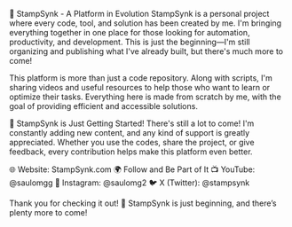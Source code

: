 🚀 StampSynk - A Platform in Evolution
StampSynk is a personal project where every code, tool, and solution has been created by me. I'm bringing everything together in one place for those looking for automation, productivity, and development. This is just the beginning—I'm still organizing and publishing what I've already built, but there's much more to come!

This platform is more than just a code repository. Along with scripts, I'm sharing videos and useful resources to help those who want to learn or optimize their tasks. Everything here is made from scratch by me, with the goal of providing efficient and accessible solutions.

📢 StampSynk is Just Getting Started!
There's still a lot to come! I'm constantly adding new content, and any kind of support is greatly appreciated. Whether you use the codes, share the project, or give feedback, every contribution helps make this platform even better.

🌐 Website: StampSynk.com
🌍 Follow and Be Part of It
📺 YouTube: @saulomgg
📸 Instagram: @saulomg2
🐦 X (Twitter): @stampsynk


Thank you for checking it out! 🚀 StampSynk is just beginning, and there’s plenty more to come!
